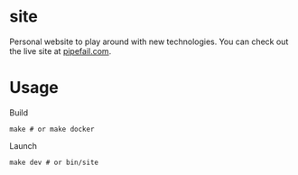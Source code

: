 site
====

Personal website to play around with new technologies. You can check out the live site at [pipefail.com](https://pipefail.com).

Usage
=====

Build

    make # or make docker

Launch

    make dev # or bin/site
